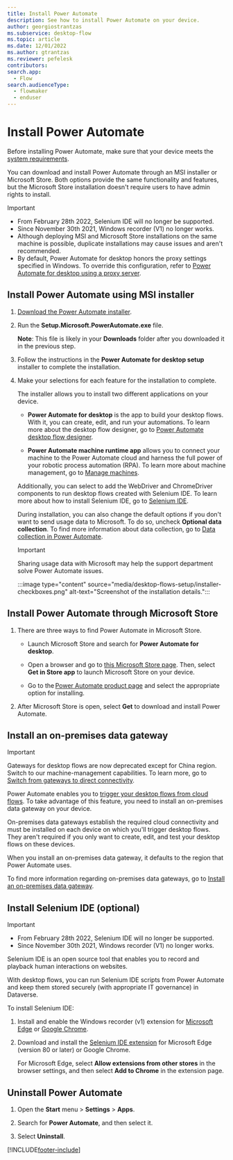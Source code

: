 ```yaml
---
title: Install Power Automate
description: See how to install Power Automate on your device.
author: georgiostrantzas
ms.subservice: desktop-flow
ms.topic: article
ms.date: 12/01/2022
ms.author: gtrantzas
ms.reviewer: pefelesk
contributors:
search.app: 
  - Flow 
search.audienceType: 
  - flowmaker
  - enduser
---
```


# Install Power Automate

Before installing Power Automate, make sure that your device meets the [system requirements](requirements.md).

You can download and install Power Automate through an MSI installer or Microsoft Store. Both options provide the same functionality and features, but the Microsoft Store installation doesn't require users to have admin rights to install.

>[!IMPORTANT]
>
> - From February 28th 2022, Selenium IDE will no longer be supported.
> - Since November 30th 2021, Windows recorder (V1) no longer works.
> - Although deploying MSI and Microsoft Store installations on the same machine is possible, duplicate installations may cause issues and aren't recommended.
> - By default, Power Automate for desktop honors the proxy settings specified in Windows. To override this configuration, refer to [Power Automate for desktop using a proxy server](governance.md#configure-power-automate-for-desktop-to-interact-with-a-corporate-proxy-server).

## Install Power Automate using MSI installer

1. [Download the Power Automate installer](https://go.microsoft.com/fwlink/?linkid=2102613).

1. Run the **Setup.Microsoft.PowerAutomate.exe** file.

   **Note**: This file is likely in your **Downloads** folder after you downloaded it in the previous step.

1. Follow the instructions in the **Power Automate for desktop setup** installer to complete the installation.

1. Make your selections for each feature for the installation to complete.

    The installer allows you to install two different applications on your device.

    - **Power Automate for desktop** is the app to build your desktop flows. With it, you can create, edit, and run your automations. To learn more about the desktop flow designer, go to [Power Automate desktop flow designer](./flow-designer.md).

    - **Power Automate machine runtime app** allows you to connect your machine to the Power Automate cloud and harness the full power of your robotic process automation (RPA). To learn more about machine management, go to [Manage machines](./manage-machines.md).

    Additionally, you can select to add the WebDriver and ChromeDriver components to run desktop flows created with Selenium IDE. To learn more about how to install Selenium IDE, go to [Selenium IDE](#install-selenium-ide-optional).

    <!-- - Install the required files for UI automation in Java applets. -->

    During installation, you can also change the default options if you don't want to send usage data to Microsoft. To do so, uncheck **Optional data collection**. To find more information about data collection, go to [Data collection in Power Automate](diagnostic-data.md).

    >[!IMPORTANT]
    >Sharing usage data with Microsoft may help the support department solve Power Automate issues.

    :::image type="content" source="media/desktop-flows-setup/installer-checkboxes.png" alt-text="Screenshot of the installation details.":::

## Install Power Automate through Microsoft Store

1. There are three ways to find Power Automate in Microsoft Store.

    - Launch Microsoft Store and search for **Power Automate for desktop**.

    - Open a browser and go to [this Microsoft Store page](https://www.microsoft.com/store/productId/9NFTCH6J7FHV). Then, select **Get in Store app** to launch Microsoft Store on your device.

    - Go to the [Power Automate product page](https://flow.microsoft.com/desktop/) and select the appropriate option for installing.

1. After Microsoft Store is open, select **Get** to download and install Power Automate.

## Install an on-premises data gateway

> [!IMPORTANT]
> Gateways for desktop flows are now deprecated except for China region. Switch to our machine-management capabilities. To learn more, go to [Switch from gateways to direct connectivity](manage-machines.md#switch-from-gateways-to-direct-connectivity).

Power Automate enables you to [trigger your desktop flows from cloud flows](trigger-desktop-flows.md). To take advantage of this feature, you need to install an on-premises data gateway on your device.

On-premises data gateways establish the required cloud connectivity and must be installed on each device on which you'll trigger desktop flows. They aren't required if you only want to create, edit, and test your desktop flows on these devices.

When you install an on-premises data gateway, it defaults to the region that Power Automate uses.

To find more information regarding on-premises data gateways, go to [Install an on-premises data gateway](/data-integration/gateway/service-gateway-install).

## Install Selenium IDE (optional)

> [!IMPORTANT]
>
> - From February 28th 2022, Selenium IDE will no longer be supported.
> - Since November 30th 2021, Windows recorder (V1) no longer works.

Selenium IDE is an open source tool that enables you to record and playback human interactions on websites.

With desktop flows, you can run Selenium IDE scripts from Power Automate and keep them stored securely (with appropriate IT governance) in Dataverse.

To install Selenium IDE:

1. Install and enable the Windows recorder (v1) extension for [Microsoft Edge](https://go.microsoft.com/fwlink/?linkid=2151412) or [Google Chrome](https://go.microsoft.com/fwlink/?linkid=2150930).

1. Download and install the [Selenium IDE extension](https://go.microsoft.com/fwlink/?linkid=2107665) for Microsoft Edge (version 80 or later) or Google Chrome.

    For Microsoft Edge, select **Allow extensions from other stores** in the browser settings, and then select **Add to Chrome** in the extension page.

## Uninstall Power Automate

1. Open the **Start** menu > **Settings** > **Apps**.

1. Search for **Power Automate**, and then select it.

1. Select **Uninstall**.

[!INCLUDE[footer-include](../includes/footer-banner.md)]
